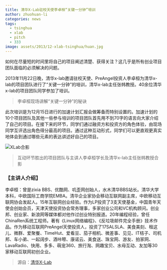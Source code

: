 ```yaml
---
title: 清华X-Lab驻校天使李卓桓“关键一分钟”培训
author: zhuohuan-li
categories: news
tags:
  - tsinghua
  - xlab
  - pitch
  - 333
image: assets/2013/12-xlab-tsinghua/huan.jpg
---
```


如何在尽量短的时间里将自己的项目阐述清楚、获得关注？这几乎是所有创业项目团队面临的必须解决的问题。

2013年11月22日晚，清华x-lab邀请驻校天使、PreAngel投资人李卓桓为清华x-lab的项目团队进行了“关键一分钟”的培训，清华x-lab主任张帏教授。40余位清华x-lab的项目团队同学参加了培训。

> 李卓桓现场讲解“关键一分钟”的秘诀

此次培训是为12月15日进行的加速计划汇报会做筹备而特别设置的。加速计划的10个项目团队及其他一些参与培训的项目团队首先用不到70字的语言向大家介绍了自己的项目。在接下来的环节，同学们通过融资方和投资方的角色体验，由现场同学互评选出角色得分最高的项目。通过这种互动形式，同学们可以更直观更真实地体会到通过哪些元素的表达讲述好自己的项目。

![XLab合影](/assets/2013/12-xlab-tsinghua/group.jpg)

> 互动环节胜出的项目团队与主讲人李卓桓学长及清华x-lab主任张帏教授合影

### 【主讲人介绍】

李卓桓：曾是zixia BBS、优酷网、叽歪网创始人，水木清华BBS站长。清华大学本科，中欧国际工商学院EMBA。清华企业家协会移动互联网副主席，中欧移动互联网协会发起人。15年互联网创业经验。作为LP投资了3支天使基金，中国青年天使会创始会员，天津天使投资协会常务理事，多家创业公司和VC机构顾问。创业邦、创业家、新浪网等媒体都对他作过创业特别报道。20年编程经验，曾任ChinaRen系统工程师。著有《Linux网络编程》、《反垃圾邮件完全手册》技术作品。作为移动互联网PreAngel天使投资人，投资了17SALSLA、美食美刻、租这儿、微群、爱聚餐、TimeHut、爱看豆、茄子相机、微差事、见见、IT桔子、司机邦、车小弟、一起阔步、酒咔嚓、康诺云、美食送、珠宝网、游友、拍家网、LavaRadio、快用、多多、萌宠360、旅行淘、网趣宝贝、水母互动、友加等30家移动互联网初创企业。

> 源自：[清华X-Lab](http://www.x-lab.tsinghua.edu.cn/?c=voice&a=show&id=76)
